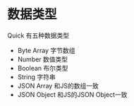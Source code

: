 # 数据类型
Quick 有五种数据类型
- Byte Array 字节数组
- Number 数值类型
- Boolean 布尔类型
- String  字符串
- JSON Array 和JS的数组一致
- JSON Object 和JS的JSON Object一致

